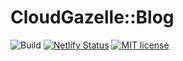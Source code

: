 # CloudGazelle::Blog

![Build](https://github.com/haryoiro/ssg-blog-example/workflows/Build/badge.svg?branch=master)
[![Netlify Status](https://api.netlify.com/api/v1/badges/64075158-77d7-49f8-92e6-8ace554987e3/deploy-status)](https://app.netlify.com/sites/lucid-mayer-89978a/deploys)
[![MIT license](https://img.shields.io/badge/License-MIT-blue.svg)](https://lbesson.mit-license.org/)


